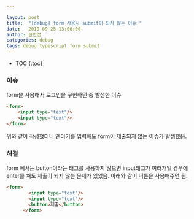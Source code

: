 ```yaml
---

layout: post
title:  "[debug] form 사용시 submit이 되지 않는 이슈 "
date:   2019-09-25-13:06:00
author: 한만섭
categories: debug
tags: debug typescript form submit
---
```



* TOC
{:toc}


### 이슈 

form을 사용해서 로그인을 구현하던 중 발생한 이슈 

```html
<form>
	<input type="text"/>
    <input type="text"/>
</form>
```

위와 같이 작성했더니 엔터키를 입력해도 form이 제출되지 않는 이슈가 발생했음. 



### 해결 

form 에서는 button이라는 태그를 사용하지 않으면 input태그가 여러개일 경우에 enter를 쳐도 제출이 되지 않는 문제가 있었음. 아래와 같이 버튼을 사용해주면 됨.  



```html
<form>
        <input type="text"/>
        <input type="text"/>
        <button>제출</button>
      </form>
```











